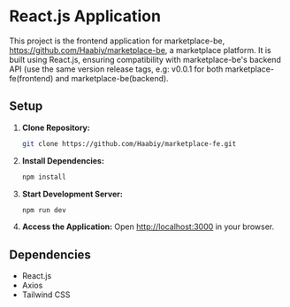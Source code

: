# React.js Application

This project is the frontend application for marketplace-be, https://github.com/Haabiy/marketplace-be, a marketplace platform. It is built using React.js, ensuring compatibility with marketplace-be's backend API (use the same version release tags, e.g: v0.0.1 for both marketplace-fe(frontend) and marketplace-be(backend).


## Setup

1. **Clone Repository:**
   ```bash
   git clone https://github.com/Haabiy/marketplace-fe.git
   ```

2. **Install Dependencies:**
   ```bash
   npm install
   ```

3. **Start Development Server:**
   ```bash
   npm run dev 
   ```

4. **Access the Application:**
   Open [http://localhost:3000](http://localhost:3000) in your browser.

## Dependencies

- React.js
- Axios
- Tailwind CSS
